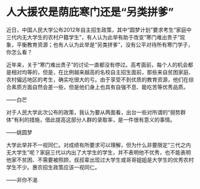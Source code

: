 # 人大援农是荫庇寒门还是“另类拼爹”

近日，中国人民大学公布2012年自主招生政策，其中“圆梦计划”要求考生“家庭中三代内无大学生的农村户籍学生”，有人认为此举有助于改变“寒门难出贵子”现象，平衡教育资源；也有人认为此举是“另类拼爹”，没有公平对待所有寒门学子，你怎么看？ 

近年来，关于“寒门难出贵子”的讨论一直都没有停过。高考面前，每个人的机会都是相对均等的，但是，在比例越来越高的名校自主招生面前，那些来自贫困家庭、农村偏远地区的考生，确实吃很大的亏。由于享受不到优质的教育资源，他们在综合素质方面自然会差一些，但是他们身上也具有自强不息、能吃苦等优秀品质。 

——白芒 

对于人民大学此次公布的政策，我认为要从两面看，出台一些对所谓的“弱势群体”有利的措施，借此提高这部分人群的录取率，是一件很有意义的事情。 

——姚圆梦 

大学此举并不一视同仁。对成绩有所要求可以理解，但为什么非要限定“三代之内无大学生”呢？家庭三代以内出了大学生的学生，并不表明他不优秀，也不能表明他家不贫困、不需要被照顾，叔叔辈出现过大学生或哥哥姐姐是大学生的优秀农村学生不少。惠农招生政策应该一视同仁。 

——非你不渴